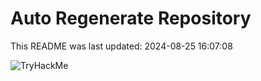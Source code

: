 # Auto Regenerate Repository

This README was last updated: 2024-08-25 16:07:08

 ![TryHackMe](https://tryhackme.com/badge/533634)